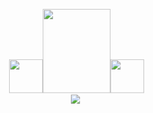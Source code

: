 &nbsp;&nbsp;&nbsp;&nbsp;&nbsp;&nbsp;&nbsp;&nbsp;&nbsp;&nbsp;&nbsp;&nbsp;&nbsp;&nbsp;&nbsp;&nbsp;&nbsp;&nbsp;&nbsp;&nbsp;&nbsp;&nbsp;&nbsp;&nbsp;&nbsp;&nbsp;&nbsp;&nbsp;&nbsp;&nbsp;&nbsp;&nbsp;&nbsp;&nbsp;&nbsp;&nbsp;&nbsp;&nbsp;&nbsp;&nbsp;&nbsp;&nbsp;&nbsp;&nbsp;&nbsp;<a href="https://www.linkedin.com/in/anantha-krishna-6ba939265"><img src="https://i.giphy.com/media/v1.Y2lkPTc5MGI3NjExaTNwMmRnYWFjY3RqOXI3eWN1OWJ3amF5eGRsY3E4ZDJyMTZudm85OCZlcD12MV9pbnRlcm5hbF9naWZfYnlfaWQmY3Q9dHM/PsD1M7EciTMD3Rs1gh/giphy.gif" width="60" height="60"></a><img src="https://i.giphy.com/media/v1.Y2lkPTc5MGI3NjExbTMzN3hzcDlzNDRtZWlpMXU5Ym1tc2ludWo1NWF4ZjdxaW52YXF5MyZlcD12MV9pbnRlcm5hbF9naWZfYnlfaWQmY3Q9cw/RNSL6ugO2Arll22BFK/giphy.gif" width="120" height="150"><a href="https://www.instagram.com/anantha_krishna7?igsh=Yzk4cGwyMHlhajh2"><img src="https://i.giphy.com/media/v1.Y2lkPTc5MGI3NjExaTNwMmRnYWFjY3RqOXI3eWN1OWJ3amF5eGRsY3E4ZDJyMTZudm85OCZlcD12MV9pbnRlcm5hbF9naWZfYnlfaWQmY3Q9dHM/PsD1M7EciTMD3Rs1gh/giphy.gif" width="60" height="60"></a>
&nbsp;&nbsp;&nbsp;&nbsp;&nbsp;&nbsp;&nbsp;&nbsp;&nbsp;&nbsp;&nbsp;&nbsp;&nbsp;&nbsp;&nbsp;&nbsp;&nbsp;&nbsp;&nbsp;&nbsp;&nbsp;&nbsp;&nbsp;&nbsp;&nbsp;&nbsp;&nbsp;&nbsp;&nbsp;&nbsp;&nbsp;&nbsp;&nbsp;&nbsp;&nbsp;&nbsp;&nbsp;&nbsp;&nbsp;&nbsp;&nbsp;&nbsp;&nbsp;&nbsp;&nbsp;&nbsp;&nbsp;&nbsp;&nbsp;&nbsp;&nbsp;&nbsp;&nbsp;&nbsp;&nbsp;&nbsp;&nbsp;&nbsp;&nbsp;&nbsp;&nbsp;&nbsp;&nbsp;&nbsp;&nbsp;&nbsp;&nbsp;&nbsp;&nbsp;&nbsp;&nbsp;&nbsp;
 <image src="contributions.svg"> 



